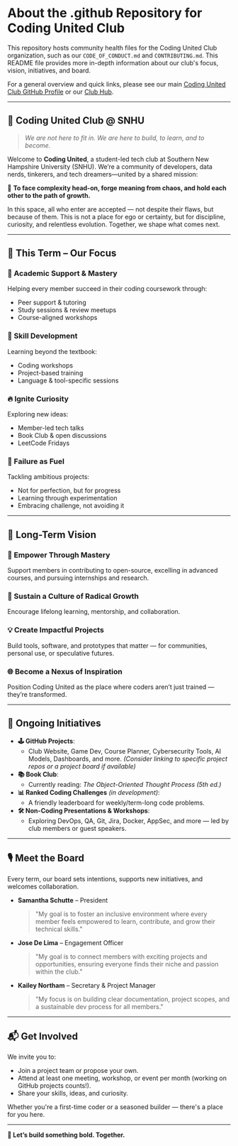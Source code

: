 # About the .github Repository for Coding United Club

This repository hosts community health files for the Coding United Club organization, such as our `CODE_OF_CONDUCT.md` and `CONTRIBUTING.md`. This README file provides more in-depth information about our club's focus, vision, initiatives, and board.

For a general overview and quick links, please see our main [Coding United Club GitHub Profile](https://github.com/codingUnited) or our [Club Hub](https://github.com/codingUnited/coding-united-hub).

---

## 👾 Coding United Club @ SNHU

> *We are not here to fit in. We are here to build, to learn, and to become.*

Welcome to **Coding United**, a student-led tech club at Southern New Hampshire University (SNHU). We’re a community of developers, data nerds, tinkerers, and tech dreamers—united by a shared mission:

🎯 **To face complexity head-on, forge meaning from chaos, and hold each other to the path of growth.**

In this space, all who enter are accepted — not despite their flaws, but because of them. This is not a place for ego or certainty, but for discipline, curiosity, and relentless evolution. Together, we shape what comes next.

---

## 📆 This Term – Our Focus

### 🔧 Academic Support & Mastery
Helping every member succeed in their coding coursework through:
- Peer support & tutoring
- Study sessions & review meetups
- Course-aligned workshops

### 🚀 Skill Development
Learning beyond the textbook:
- Coding workshops
- Project-based training
- Language & tool-specific sessions

### 🔥 Ignite Curiosity
Exploring new ideas:
- Member-led tech talks
- Book Club & open discussions
- LeetCode Fridays

### 🧠 Failure as Fuel
Tackling ambitious projects:
- Not for perfection, but for progress
- Learning through experimentation
- Embracing challenge, not avoiding it

---

## 🌱 Long-Term Vision

### 🧰 Empower Through Mastery
Support members in contributing to open-source, excelling in advanced courses, and pursuing internships and research.

### 🔁 Sustain a Culture of Radical Growth
Encourage lifelong learning, mentorship, and collaboration.

### 💡 Create Impactful Projects
Build tools, software, and prototypes that matter — for communities, personal use, or speculative futures.

### 🌐 Become a Nexus of Inspiration
Position Coding United as the place where coders aren’t just trained — they’re transformed.

---

## 🧩 Ongoing Initiatives

- **🕹️ GitHub Projects**:
    - Club Website, Game Dev, Course Planner, Cybersecurity Tools, AI Models, Dashboards, and more. *(Consider linking to specific project repos or a project board if available)*
- **📚 Book Club**:
    - Currently reading: *The Object-Oriented Thought Process (5th ed.)*
- **📊 Ranked Coding Challenges** *(in development)*:
    - A friendly leaderboard for weekly/term-long code problems.
- **🛠️ Non-Coding Presentations & Workshops**:
    - Exploring DevOps, QA, Git, Jira, Docker, AppSec, and more — led by club members or guest speakers.

---

## 🎙 Meet the Board

Every term, our board sets intentions, supports new initiatives, and welcomes collaboration.

- **Samantha Schutte** – President
  > "My goal is to foster an inclusive environment where every member feels empowered to learn, contribute, and grow their technical skills."
- **Jose De Lima** – Engagement Officer
  > "My goal is to connect members with exciting projects and opportunities, ensuring everyone finds their niche and passion within the club."
- **Kailey Northam** – Secretary & Project Manager
  > "My focus is on building clear documentation, project scopes, and a sustainable dev process for all members."


---

## 📬 Get Involved

We invite you to:
- Join a project team or propose your own.
- Attend at least one meeting, workshop, or event per month (working on GitHub projects counts!).
- Share your skills, ideas, and curiosity.

Whether you're a first-time coder or a seasoned builder — there's a place for you here.

---

**🧭 Let’s build something bold. Together.**
